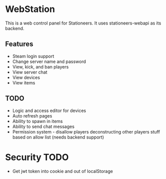 # WebStation

This is a web control panel for Stationeers. It uses stationeers-webapi as its backend.

## Features

- Steam login support
- Change server name and password
- View, kick, and ban players
- View server chat
- View devices
- View items

## TODO

- Logic and access editor for devices
- Auto refresh pages
- Ability to spawn in items
- Ability to send chat messages
- Permission system - disallow players deconstructing other players stuff based on allow list (needs backend support)

# Security TODO

- Get jwt token into cookie and out of localStorage
